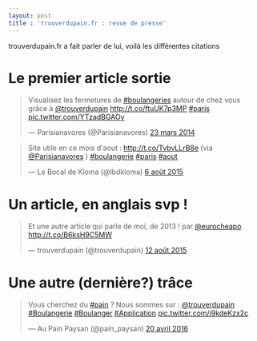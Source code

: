 ```yaml
---
layout: post
title : 'trouverdupain.fr : revue de presse'
---
```


trouverdupain.fr a fait parler de lui, voilà les différentes citations


# Le premier article sortie
<blockquote class="twitter-tweet" data-lang="fr"><p lang="fr" dir="ltr">Visualisez les fermetures de <a href="https://twitter.com/hashtag/boulangeries?src=hash">#boulangeries</a> autour de chez vous grâce à <a href="https://twitter.com/trouverdupain">@trouverdupain</a> <a href="http://t.co/ftuUK7p3MP">http://t.co/ftuUK7p3MP</a> <a href="https://twitter.com/hashtag/paris?src=hash">#paris</a> <a href="http://t.co/YTzadBGAOv">pic.twitter.com/YTzadBGAOv</a></p>&mdash; Parisianavores (@Parisianavores) <a href="https://twitter.com/Parisianavores/status/447699694198616064">23 mars 2014</a></blockquote>

<blockquote class="twitter-tweet" data-lang="fr"><p lang="fr" dir="ltr">Site utile en ce mois d&#39;aout : <a href="http://t.co/TvbvLLrB8e">http://t.co/TvbvLLrB8e</a> (via <a href="https://twitter.com/Parisianavores">@Parisianavores</a> ) <a href="https://twitter.com/hashtag/boulangerie?src=hash">#boulangerie</a> <a href="https://twitter.com/hashtag/paris?src=hash">#paris</a> <a href="https://twitter.com/hashtag/aout?src=hash">#aout</a></p>&mdash; Le Bocal de Kloma (@lbdkloma) <a href="https://twitter.com/lbdkloma/status/629290752531533825">6 août 2015</a></blockquote>

# Un article, en anglais svp !
<blockquote class="twitter-tweet" data-lang="fr"><p lang="fr" dir="ltr">Et une autre article qui parle de moi, de 2013 ! par <a href="https://twitter.com/eurocheapo">@eurocheapo</a> <a href="http://t.co/B6ksH9C5MW">http://t.co/B6ksH9C5MW</a></p>&mdash; trouverdupain (@trouverdupain) <a href="https://twitter.com/trouverdupain/status/631560542700875777">12 août 2015</a></blockquote>

# Une autre (dernière?) trâce
<blockquote class="twitter-tweet" data-lang="fr"><p lang="fr" dir="ltr">Vous cherchez du <a href="https://twitter.com/hashtag/pain?src=hash">#pain</a>  ? Nous sommes sur : <a href="https://twitter.com/trouverdupain">@trouverdupain</a> <a href="https://twitter.com/hashtag/Boulangerie?src=hash">#Boulangerie</a> <a href="https://twitter.com/hashtag/Boulanger?src=hash">#Boulanger</a> <a href="https://twitter.com/hashtag/Application?src=hash">#Application</a> <a href="https://t.co/i9kdeKzx2c">pic.twitter.com/i9kdeKzx2c</a></p>&mdash; Au Pain Paysan (@pain_paysan) <a href="https://twitter.com/pain_paysan/status/722766698361851904">20 avril 2016</a></blockquote>



<script async src="//platform.twitter.com/widgets.js" charset="utf-8"></script>
